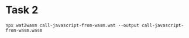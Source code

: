 # Task 2



```
npx wat2wasm call-javascript-from-wasm.wat --output call-javascript-from-wasm.wasm
```

